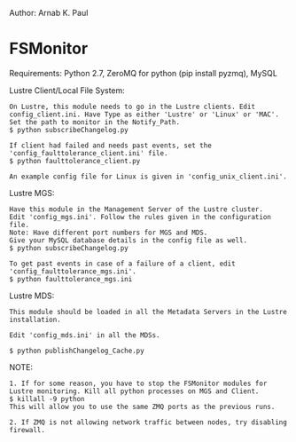 Author: Arnab K. Paul

# FSMonitor

Requirements: Python 2.7, ZeroMQ for python (pip install pyzmq), MySQL

Lustre Client/Local File System: 
	
	On Lustre, this module needs to go in the Lustre clients. Edit config_client.ini. Have Type as either 'Lustre' or 'Linux' or 'MAC'. Set the path to monitor in the Notify_Path.
	$ python subscribeChangelog.py

	If client had failed and needs past events, set the 'config_faulttolerance_client.ini' file. 
	$ python faulttolerance_client.py

	An example config file for Linux is given in 'config_unix_client.ini'.

Lustre MGS:
	
	Have this module in the Management Server of the Lustre cluster.
	Edit 'config_mgs.ini'. Follow the rules given in the configuration file.
	Note: Have different port numbers for MGS and MDS.
	Give your MySQL database details in the config file as well.
	$ python subscribeChangelog.py

	To get past events in case of a failure of a client, edit 'config_faulttolerance_mgs.ini'.
	$ python faulttolerance_mgs.ini

Lustre MDS: 

	This module should be loaded in all the Metadata Servers in the Lustre installation. 

	Edit 'config_mds.ini' in all the MDSs. 

	$ python publishChangelog_Cache.py

NOTE:
	
	1. If for some reason, you have to stop the FSMonitor modules for Lustre monitoring. Kill all python processes on MGS and Client.
	$ killall -9 python
	This will allow you to use the same ZMQ ports as the previous runs.

	2. If ZMQ is not allowing network traffic between nodes, try disabling firewall.	
